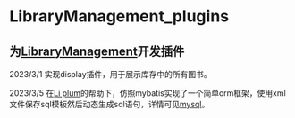 # LibraryManagement_plugins  
## 为[LibraryManagement](https://github.com/OneOFF-ive/LibraryManagement)开发插件

2023/3/1 实现display插件，用于展示库存中的所有图书。

2023/3/5 在[Li plum](https://github.com/liplum)的帮助下，仿照mybatis实现了一个简单orm框架，使用xml文件保存sql模板然后动态生成sql语句，详情可见[mysql](https://github.com/OneOFF-ive/LibraryManagement_plugins/tree/master/mysql)。